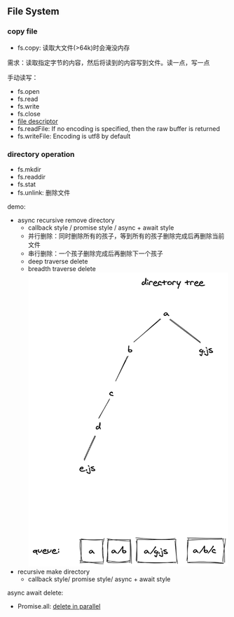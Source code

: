 ## File System

### copy file

* fs.copy: 读取大文件(>64k)时会淹没内存

需求：读取指定字节的内容，然后将读到的内容写到文件。读一点，写一点

手动读写：

* fs.open
* fs.read
* fs.write
* fs.close
* [file descriptor](https://nodejs.org/api/fs.html#fs_file_descriptors)
* fs.readFile: If no encoding is specified, then the raw buffer is returned
* fs.writeFile: Encoding is utf8 by default

### directory operation

* fs.mkdir
* fs.readdir
* fs.stat
* fs.unlink: 删除文件

demo:

* async recursive remove directory
  * callback style / promise style / async + await style
  * 并行删除：同时删除所有的孩子，等到所有的孩子删除完成后再删除当前文件
  * 串行删除：一个孩子删除完成后再删除下一个孩子
  * deep traverse delete
  * breadth traverse delete
    ![](https://raw.githubusercontent.com/wangkaiwd/drawing-bed/master/20210218172613.png)
* recursive make directory
  * callback style/ promise style/ async + await style

async await delete:

* Promise.all: [delete in parallel](https://stackoverflow.com/a/37576787/12819402)
